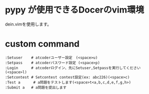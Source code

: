 # pypy が使用できるDocerのvim環境
dein.vimを使用します。

# custom command

```
:Setuser    # atcoderユーザー設定　(<space>u)
:Setpass    # atcoderパスワード設定 (<space>p)
:Login      # atcoderログイン、先にSetuser,Setpassを実行してください (<space>l)
:Setcontest # Setcontest contest設定(ex: abc226)(<space>c)
:Test a      # a問題をテストします(<space>t<a,b,c,d,e,f,g,h>)
:Submit a   # a問題を提出します
```
